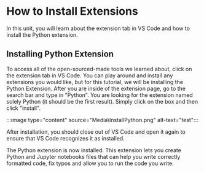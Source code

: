 # How to Install Extensions

In this unit, you will learn about the extension tab in VS Code and how to install the Python extension.

## Installing Python Extension

To access all of the open-sourced-made tools we learned about, click on the extension tab in VS Code. You can play around and install any extensions you would like, but for this tutorial, we will be installing the Python Extension. After you are inside of the extension page, go to the search bar and type in "Python". You are looking for the extension named solely Python (it should be the first result). Simply click on the box and then click "install".

:::image type="content" source="Media\InstallPython.png" alt-text="test":::

After installation, you should close out of VS Code and open it again to ensure that VS Code recognizes it as installed.

The Python extension is now installed. This extension lets you create Python and Jupyter notebooks files that can help you write correctly formatted code, fix typos and allow you to run the code you write.
